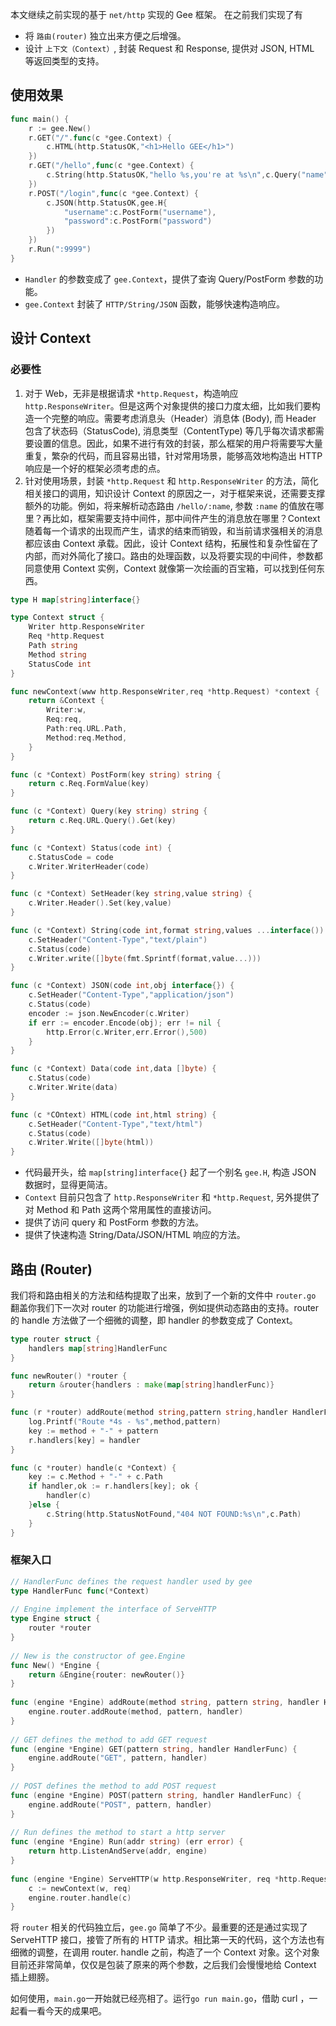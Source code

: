 本文继续之前实现的基于 `net/http` 实现的 Gee 框架。
在之前我们实现了有
- 将 `路由(router)` 独立出来方便之后增强。
- 设计 `上下文（Context）`, 封装 Request 和 Response, 提供对 JSON, HTML 等返回类型的支持。

## 使用效果

```go
func main() {
	r := gee.New()
	r.GET("/".func(c *gee.Context) {
		c.HTML(http.StatusOK,"<h1>Hello GEE</h1>")
	})
	r.GET("/hello",func(c *gee.Context) {
		c.String(http.StatusOK,"hello %s,you're at %s\n",c.Query("name"),c.Path)
	})
	r.POST("/login",func(c *gee.Context) {
		c.JSON(http.StatusOK,gee.H{
			"username":c.PostForm("username"),
			"password":c.PostForm("password")
		})
	})
	r.Run(":9999")
}
```

- `Handler` 的参数变成了 `gee.Context`，提供了查询 Query/PostForm 参数的功能。
- `gee.Context` 封装了 `HTTP/String/JSON` 函数，能够快速构造响应。

## 设计 Context 

### 必要性

1. 对于 Web，无非是根据请求 `*http.Request`，构造响应 `http.ResponseWriter`。但是这两个对象提供的接口力度太细，比如我们要构造一个完整的响应。需要考虑消息头（Header）消息体 (Body), 而 Header 包含了状态码（StatusCode), 消息类型（ContentType) 等几乎每次请求都需要设置的信息。因此，如果不进行有效的封装，那么框架的用户将需要写大量重复，繁杂的代码，而且容易出错，针对常用场景，能够高效地构造出 HTTP 响应是一个好的框架必须考虑的点。
2. 针对使用场景，封装 `*http.Request` 和 `http.ResponseWriter` 的方法，简化相关接口的调用，知识设计 Context 的原因之一，对于框架来说，还需要支撑额外的功能。例如，将来解析动态路由 `/hello/:name`, 参数 `:name` 的值放在哪里？再比如，框架需要支持中间件，那中间件产生的消息放在哪里？Context 随着每一个请求的出现而产生，请求的结束而销毁，和当前请求强相关的消息都应该由 Context 承载。因此，设计 Context 结构，拓展性和复杂性留在了内部，而对外简化了接口。路由的处理函数，以及将要实现的中间件，参数都同意使用 Context 实例，Context 就像第一次绘画的百宝箱，可以找到任何东西。
```go
type H map[string]interface{}

type Context struct {
	Writer http.ResponseWriter 
	Req *http.Request
	Path string
	Method string
	StatusCode int
}

func newContext(www http.ResponseWriter,req *http.Request) *context {
	return &Context {
		Writer:w,
		Req:req,
		Path:req.URL.Path,
		Method:req.Method,
	}
}

func (c *Context) PostForm(key string) string {
	return c.Req.FormValue(key)
}

func (c *Context) Query(key string) string {
	return c.Req.URL.Query().Get(key)
}

func (c *Context) Status(code int) {
	c.StatusCode = code
	c.Writer.WriterHeader(code)
}

func (c *Context) SetHeader(key string,value string) {
	c.Writer.Header().Set(key,value)
}

func (c *Context) String(code int,format string,values ...interface()) {
	c.SetHeader("Content-Type","text/plain")
	c.Status(code)
	c.Writer.write([]byte(fmt.Sprintf(format,value...)))
}

func (c *Context) JSON(code int,obj interface{}) {
	c.SetHeader("Content-Type","application/json")
	c.Status(code)
	encoder := json.NewEncoder(c.Writer)
	if err := encoder.Encode(obj); err != nil {
		http.Error(c.Writer,err.Error(),500)
	}
}

func (c *Context) Data(code int,data []byte) {
	c.Status(code)
	c.Writer.Write(data)
}

func (c *COntext) HTML(code int,html string) {
	c.SetHeader("Content-Type","text/html")
	c.Status(code)
	c.Writer.Write([]byte(html))
}
```

- 代码最开头，给 `map[string]interface{}` 起了一个别名 `gee.H`, 构造 JSON 数据时，显得更简洁。
- `Context` 目前只包含了 `http.ResponseWriter` 和 `*http.Request`, 另外提供了对 Method 和 Path 这两个常用属性的直接访问。
- 提供了访问 query 和 PostForm 参数的方法。
- 提供了快速构造 String/Data/JSON/HTML 响应的方法。




## 路由 (Router)

我们将和路由相关的方法和结构提取了出来，放到了一个新的文件中 `router.go` 翻盖你我们下一次对 router 的功能进行增强，例如提供动态路由的支持。router 的 handle 方法做了一个细微的调整，即 handler 的参数变成了 Context。

```go
type router struct {
	handlers map[string]HandlerFunc
}

func newRouter() *router {
	return &router{handlers : make(map[string]handlerFunc)}
}

func (r *router) addRoute(method string,pattern string,handler HandlerFunc) {
	log.Printf("Route *4s - %s",method,pattern)
	key := method + "-" + pattern 
	r.handlers[key] = handler
}

func (c *router) handle(c *Context) {
	key := c.Method + "-" + c.Path
	if handler,ok := r.handlers[key]; ok {
		handler(c)
	}else {
		c.String(http.StatusNotFound,"404 NOT FOUND:%s\n",c.Path)
	}
}
```

### 框架入口

```go
// HandlerFunc defines the request handler used by gee  
type HandlerFunc func(*Context)  
  
// Engine implement the interface of ServeHTTP  
type Engine struct {  
	router *router  
}  
  
// New is the constructor of gee.Engine  
func New() *Engine {  
	return &Engine{router: newRouter()}  
}  
  
func (engine *Engine) addRoute(method string, pattern string, handler HandlerFunc) {  
	engine.router.addRoute(method, pattern, handler)  
}  
  
// GET defines the method to add GET request  
func (engine *Engine) GET(pattern string, handler HandlerFunc) {  
	engine.addRoute("GET", pattern, handler)  
}  
  
// POST defines the method to add POST request  
func (engine *Engine) POST(pattern string, handler HandlerFunc) {  
	engine.addRoute("POST", pattern, handler)  
}  
  
// Run defines the method to start a http server  
func (engine *Engine) Run(addr string) (err error) {  
	return http.ListenAndServe(addr, engine)  
}  
  
func (engine *Engine) ServeHTTP(w http.ResponseWriter, req *http.Request) {  
	c := newContext(w, req)  
	engine.router.handle(c)  
}
```
将 `router` 相关的代码独立后，`gee.go` 简单了不少。最重要的还是通过实现了 ServeHTTP 接口，接管了所有的 HTTP 请求。相比第一天的代码，这个方法也有细微的调整，在调用 router. handle 之前，构造了一个 Context 对象。这个对象目前还非常简单，仅仅是包装了原来的两个参数，之后我们会慢慢地给 Context 插上翅膀。

如何使用，`main.go`一开始就已经亮相了。运行`go run main.go`，借助 curl ，一起看一看今天的成果吧。
